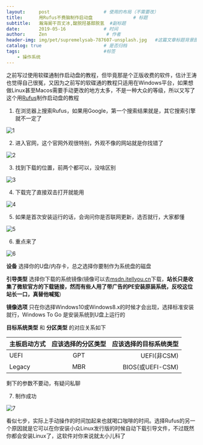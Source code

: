 ```yaml
---
layout:     post                    # 使用的布局（不需要改）
title:      用Rufus不费脑制作启动盘               # 标题
subtitle:   瀚海阑干百丈冰,酸脱羟基醇脱氢  #副标题
date:       2019-05-16              # 时间
author:     Zen                      # 作者
header-img: img/pet/supremelysab-787607-unsplash.jpg   #这篇文章标题背景图片
catalog: true                       # 是否归档
tags:                               #标签
    - 操作系统
---
```

之前写过使用软碟通制作启动盘的教程，但毕竟那是个正版收费的软件，估计王涛也觉得自己很冤，又因为之前写的软碟通的教程只适用在Windows平台，如果想做Linux甚至Macos需要手动更改的地方太多，不是一种大众的等级，所以又写了这个用[Rufus](https://rufus.ie/)制作启动盘的教程

1. 在浏览器上搜索Rufus，如果用Google，第一个搜索结果就是，其它搜索引擎就不一定了

![1](https://raw.githubusercontent.com/zhangyiming748/zhangyiming748.github.io/master/img/Make_Bootable_USB/搜索Rufus.webp)

2. 进入官网，这个官网外观很特别，外观不像的网站就是你找错了

![2](https://raw.githubusercontent.com/zhangyiming748/zhangyiming748.github.io/master/img/Make_Bootable_USB/进入Rufus官网.webp)

3. 找到下载的位置，前两个都可以，没啥区别

![3](https://raw.githubusercontent.com/zhangyiming748/zhangyiming748.github.io/master/img/Make_Bootable_USB/下载Rufus.webp)

4. 下载完了直接双击打开就能用

![4](https://raw.githubusercontent.com/zhangyiming748/zhangyiming748.github.io/master/img/Make_Bootable_USB/绿色版直接打开.webp)

5. 如果是首次安装运行的话，会询问你是否联网更新，选否就行，大家都懂

![5](https://raw.githubusercontent.com/zhangyiming748/zhangyiming748.github.io/master/img/Make_Bootable_USB/选否就可以了.webp)

6. 重点来了

![6](https://raw.githubusercontent.com/zhangyiming748/zhangyiming748.github.io/master/img/Make_Bootable_USB/对应关系.webp)

**设备** 选择你的U盘/内存卡，总之选择你要制作为系统盘的磁盘

**引导类型** 选择你下载的系统镜像(镜像可以去[msdn.itellyou.cn](https://msdn.itellyou.cn)下载，**站长只是收集了微软官方的下载链接，然而有些人用了带广告的PE安装原装系统，反咬这位站长一口，真替他喊冤**)

**镜像选项** 只在你选择Windows10或Windows8.x的时候才会出现，选择标准安装就行，Windows To Go 是安装系统到U盘上运行的

**目标系统类型** 和 **分区类型** 的对应关系如下

主板启动方式|应该选择的分区类型|应该选择的目标系统类型
---|:--:|---:
UEFI|GPT|UEFI(非CSM)
Legacy|MBR|BIOS(或UEFI-CSM)

剩下的参数不要动，有疑问私聊

7. 制作成功

![7](https://raw.githubusercontent.com/zhangyiming748/zhangyiming748.github.io/master/img/Make_Bootable_USB/制作成功.webp)

看似七步，实际上手动操作的时间加起来也就喝口咖啡的时间。选择Rufus的另一个原因就是它可以在你安装小众Linux发行版的时候自动下载引导文件，不过既然你都会安装Linux了，这软件对你来说就太小儿科了
